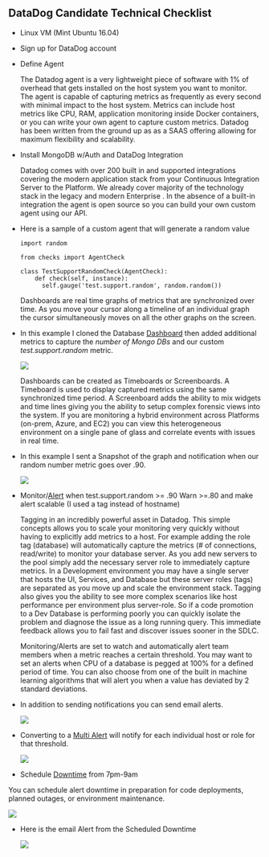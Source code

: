DataDog Candidate Technical Checklist
  -------------------------------------

- Linux VM (Mint Ubuntu 16.04)
- Sign up for DataDog account
-  Define Agent

   The Datadog agent is a very lightweight piece of software with 1% of overhead that gets installed on the host system you want to monitor.  The agent is capable of capturing metrics as frequently as every second with minimal impact to the host system.  Metrics can include host metrics like CPU, RAM, application monitoring inside Docker containers, or you can write your own agent to capture custom metrics.  Datadog has been written from the ground up as as a SAAS offering allowing for maximum flexibility and scalability.   

- Install MongoDB w/Auth and DataDog Integration

  Datadog comes with over 200 built in and supported integrations covering the modern application stack from your Continuous Integration Server to the Platform.  We already cover majority of the technology stack in the legacy and modern Enterprise .  In the absence of a built-in integration the agent is open source so you can build your own custom agent using our API.

- Here is a sample of a custom agent that will generate a random value
  ```
  import random

  from checks import AgentCheck

  class TestSupportRandomCheck(AgentCheck):
      def check(self, instance):
        self.gauge('test.support.random', random.random())
  ```
  Dashboards are real time graphs of metrics that are synchronized over time.  As you move your cursor along a timeline of an individual graph the cursor simultaneously moves on all the other graphs on the screen.    
  
- In this example I cloned the Database [Dashboard](<https://app.datadoghq.com/dash/311475/mint-cloned?live=true&page=0&is_auto=false&from_ts=1498752492052&to_ts=1498756092052&tile_size=m>) then added additional metrics to capture the *number of Mongo DBs*  and our custom *test.support.random* metric.

  ![](https://github.com/sbeamish/hiring-engineers/blob/master/screenshots/2017-06-28%20Snapshot%20and%20Notification.png)

   Dashboards can be created as Timeboards or Screenboards.  A Timeboard is used to display captured metrics using the same synchronized time period.  A Screenboard adds the ability to mix widgets and time lines giving you the ability to setup complex forensic views into the system.  If you are monitoring a hybrid environment across Platforms (on-prem, Azure, and EC2) you can view this heterogeneous environment on a single pane of glass and correlate events with issues in real time.  

- In this example I sent a Snapshot of the graph and notification when our random number metric goes over .90.

  ![](https://github.com/sbeamish/hiring-engineers/blob/master/screenshots/2017-06-28%20Snapshot%20and%20Notification.png) 
   
- Monitor/[Alert](<https://app.datadoghq.com/monitors#2299689?group=triggered&live=4h>) when test.support.random >= .90 Warn >=.80 and make alert scalable (I used a tag instead of hostname)

   Tagging in an incredibly powerful asset in Datadog.  This simple concepts allows you to scale your monitoring very quickly without having to explicitly add metrics to a host.  For example adding the role tag (database) will automatically capture the metrics (# of connections, read/write) to monitor your database server. As you add new servers to the pool simply add the necessary server role to immediately capture metrics.  In a Development environment you may have a single server that hosts the UI, Services, and Database but these server roles (tags) are separated as you move up and scale the environment stack.  Tagging also gives you the ability to see more complex scenarios like host performance per environment plus server-role.  So if a code promotion to a Dev Database is performing poorly you can quickly isolate the problem and diagnose the issue as a long running query. This immediate feedback allows you to fail fast and discover issues sooner in the SDLC.

   Monitoring/Alerts are set to watch and automatically alert team members when a metric reaches a certain threshold.  You may want to set an alerts when CPU of a database is pegged at 100% for a defined period of time.  You can also choose from one of the built in machine learning algorithms that will alert you when a value has deviated by 2 standard deviations.  

- In addition to sending notifications you can send email alerts.

  ![](https://github.com/sbeamish/hiring-engineers/blob/master/screenshots/2017-06-29%20Email%20Alerts.png)  
- Converting to a [Multi Alert](<https://app.datadoghq.com/monitors#2299689?group=triggered&live=4h>) will notify for each individual host or role for that threshold.

  ![](https://github.com/sbeamish/hiring-engineers/blob/master/screenshots/2017-06-29%20Multi%20Alert.png)
- Schedule [Downtime](<https://app.datadoghq.com/monitors#downtime?>) from 7pm-9am

 You can schedule alert downtime in preparation for code deployments, planned outages, or environment maintenance.

   ![](https://github.com/sbeamish/hiring-engineers/blob/master/screenshots/2017-06-29%20Scheduled%20Downtime.png)
- Here is the email Alert from the Scheduled Downtime

  ![](https://github.com/sbeamish/hiring-engineers/blob/master/screenshots/2017-06-29%20Scheduled%20Downtime%20Email.png)
